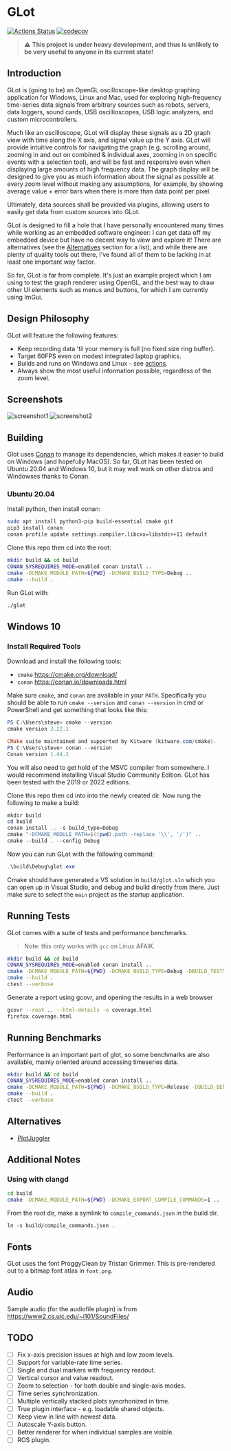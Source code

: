 # GLot

[![Actions Status](https://github.com/stevegolton/glot/workflows/ci/badge.svg?branch=master)](https://github.com/stevegolton/glot/actions)
[![codecov](https://codecov.io/gh/stevegolton/glot/branch/main/graph/badge.svg?token=1UFSHJ5BEP)](https://codecov.io/gh/stevegolton/glot)

> :warning: **This project is under heavy development, and thus is unlikely to be very useful to anyone in its current state!**

## Introduction

GLot is (going to be) an OpenGL oscilloscope-like desktop graphing application for Windows, Linux and Mac, used for exploring high-frequency time-series data signals from arbitrary sources such as robots, servers, data loggers, sound cards, USB oscillioscopes, USB logic analyzers, and custom microcontrollers.

Much like an oscilloscope, GLot will display these signals as a 2D graph view with time along the X axis, and signal value up the Y axis. GLot will provide intuitive controls for navigating the graph (e.g. scrolling around, zooming in and out on combined & individual axes, zooming in on specific events with a selection tool), and will be fast and responsive even when displaying large amounts of high frequency data. The graph display will be designed to give you as much information about the signal as possible at every zoom level without making any assumptions, for example, by showing average value + error bars when there is more than data point per pixel.

Ultimately, data sources shall be provided via plugins, allowing users to easily get data from custom sources into GLot.

GLot is designed to fill a hole that I have personally encountered many times while working as an embedded software engineer: I can get data off my embedded device but have no decent way to view and explore it! There are alternatives (see the [Alternatives](#alternatives) section for a list), and while there are plenty of quality tools out there, I've found all of them to be lacking in at least one important way factor.

So far, GLot is far from complete. It's just an example project which I am using to test the graph renderer using OpenGL, and the best way to draw other UI elements such as menus and buttons, for which I am currently using ImGui.

## Design Philosophy

GLot will feature the following features:

- Keep recording data 'til your memory is full (no fixed size ring buffer).
- Target 60FPS even on modest integrated laptop graphics.
- Builds and runs on Windows and Linux - see [actions](/actions).
- Always show the most useful information possible, regardless of the zoom level.

## Screenshots

![screenshot1](screenshot1.png)
![screenshot2](screenshot2.png)

## Building

Glot uses [Conan](http://conan.io/) to manage its dependencies, which makes it easier to build on Windows (and hopefully MacOS). So far, GLot has been tested on Ubuntu 20.04 and Windows 10, but it may well work on other distros and Windowses thanks to Conan.

### Ubuntu 20.04

Install python, then install conan:

```bash
sudo apt install python3-pip build-essential cmake git
pip3 install conan
conan profile update settings.compiler.libcxx=libstdc++11 default
```

Clone this repo then cd into the root:

```bash
mkdir build && cd build
CONAN_SYSREQUIRES_MODE=enabled conan install ..
cmake -DCMAKE_MODULE_PATH=${PWD} -DCMAKE_BUILD_TYPE=Debug ..
cmake --build .
```

Run GLot with:

```bash
./glot
```

## Windows 10

### Install Required Tools

Download and install the following tools:

- `cmake` <https://cmake.org/download/>
- `conan` <https://conan.io/downloads.html>

Make sure `cmake`, and `conan` are available in your `PATH`. Specifically you should be able to run `cmake --version` and `conan --version` in cmd or PowerShell and get something that looks like this:

```powershell
PS C:\Users\steve> cmake --version
cmake version 3.22.1

CMake suite maintained and supported by Kitware (kitware.com/cmake).
PS C:\Users\steve> conan --version
Conan version 1.44.1
```

You will also need to get hold of the MSVC compiler from somewhere. I would recommend installing Visual Studio Community Edition. GLot has been tested with the 2019 or 2022 editions.

Clone this repo then cd into into the newly created dir. Now rung the following to make a build:

```powershell
mkdir build
cd build
conan install .. -s build_type=Debug
cmake "-DCMAKE_MODULE_PATH=$((pwd).path -replace '\\', '/')" ..
cmake --build . --config Debug
```

Now you can run GLot with the following command:

```powershell
.\build\Debug\glot.exe
```

Cmake should have generated a VS solution in `build/glot.sln` which you can open up in Visual Studio, and debug and build directly from there. Just make sure to select the `main` project as the startup application.

## Running Tests

GLot comes with a suite of tests and performance benchmarks.

> Note: this only works with `gcc` on Linux AFAIK.

```bash
mkdir build && cd build
CONAN_SYSREQUIRES_MODE=enabled conan install ..
cmake -DCMAKE_MODULE_PATH=${PWD} -DCMAKE_BUILD_TYPE=Debug -DBUILD_TESTS=ON -DBUILD_COVERAGE=ON -DUSE_SANITIZERS=ON ..
cmake --build .
ctest --verbose
```

Generate a report using gcovr, and opening the results in a web browser

```bash
gcovr --root .. --html-details -o coverage.html
firefox coverage.html
```

## Running Benchmarks

Performance is an important part of glot, so some benchmarks are also available, mainly oriented around accessing timeseries data.

```bash
mkdir build && cd build
CONAN_SYSREQUIRES_MODE=enabled conan install ..
cmake -DCMAKE_MODULE_PATH=${PWD} -DCMAKE_BUILD_TYPE=Release -DBUILD_BENCHMARKS=ON ..
cmake --build .
ctest --verbose
```

## Alternatives

- [PlotJuggler](https://www.plotjuggler.io/)

## Additional Notes

### Using with clangd

```bash
cd build
cmake -DCMAKE_MODULE_PATH=${PWD} -DCMAKE_EXPORT_COMPILE_COMMANDS=1 ..
```

From the root dir, make a symlink to `compile_commands.json` in the build dir.
```
ln -s build/compile_commands.json .
```

## Fonts
GLot uses the font ProggyClean by Tristan Grimmer. This is pre-rendered out to a bitmap font atlas in `font.png`.

## Audio
Sample audio (for the audiofile plugin) is from https://www2.cs.uic.edu/~i101/SoundFiles/

## TODO
- [ ] Fix x-axis precision issues at high and low zoom levels.
- [ ] Support for variable-rate time series.
- [ ] Single and dual markers with frequency readout.
- [ ] Vertical cursor and value readout.
- [ ] Zoom to selection - for both double and single-axis modes.
- [ ] Time series synchronization.
- [ ] Multiple vertically stacked plots syncrhonized in time.
- [ ] True plugin interface - e.g. loadable shared objects.
- [ ] Keep view in line with newest data.
- [ ] Autoscale Y-axis button.
- [ ] Better renderer for when individual samples are visible.
- [ ] ROS plugin.
